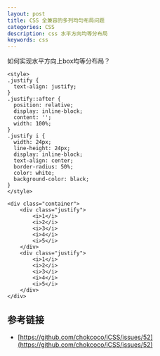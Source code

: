 ```yaml
---
layout: post
title: CSS 全兼容的多列均匀布局问题
categories: CSS
description: css 水平方向均等分布局
keywords: css
---
```


如何实现水平方向上box均等分布局？

```
<style>
.justify {
  text-align: justify;
}
.justify::after {
  position: relative;
  display: inline-block;
  content: '';
  width: 100%;
}
.justify i {
  width: 24px;
  line-height: 24px;
  display: inline-block;
  text-align: center;
  border-radius: 50%;
  color: white;
  background-color: black;
}
</style>

<div class="container">
    <div class="justify">
        <i>1</i>
        <i>2</i>
        <i>3</i>
        <i>4</i>
        <i>5</i>
    </div>
    <div class="justify">
        <i>1</i>
        <i>2</i>
        <i>3</i>
        <i>4</i>
        <i>5</i>
    </div>
</div>
```

## 参考链接

- [https://github.com/chokcoco/iCSS/issues/52](https://github.com/chokcoco/iCSS/issues/52)